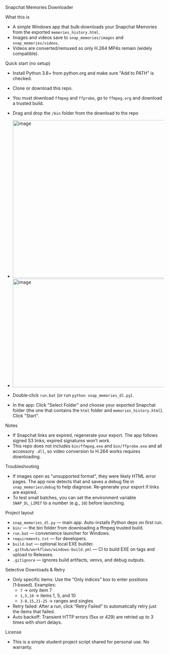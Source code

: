 Snapchat Memories Downloader

What this is
- A simple Windows app that bulk‑downloads your Snapchat Memories from the exported `memories_history.html`.
- Images and videos save to `snap_memories/images` and `snap_memories/videos`.
- Videos are converted/remuxed so only H.264 MP4s remain (widely compatible).

Quick start (no setup)
- Install Python 3.8+ from python.org and make sure "Add to PATH" is checked.
- Clone or download this repo.
- You must download `ffmpeg` and `ffprobe`, go to `ffmpeg.org` and download a trusted build.
- Drag and drop the `/bin` folder from the download to the repo
- <img width="2172" height="501" alt="image" src="https://github.com/user-attachments/assets/f63ada5d-b270-40c6-9ad1-9b09b50bbf29" />
- <img width="974" height="344" alt="image" src="https://github.com/user-attachments/assets/1be9c1a1-972e-4a26-af28-4e6163d01a26" />

- Double‑click `run.bat` (or run `python snap_memories_dl.py`).
- In the app: Click "Select Folder" and choose your exported Snapchat folder (the one that contains the `html` folder and `memories_history.html`). Click "Start".

Notes
- If Snapchat links are expired, regenerate your export. The app follows signed S3 links; expired signatures won’t work.
- This repo does not includes `bin/ffmpeg.exe` and `bin/ffprobe.exe` and all accessory `.dll`, so video conversion to H.264 works requires downloading.

Troubleshooting
- If images open as "unsupported format", they were likely HTML error pages. The app now detects that and saves a debug file in `snap_memories\debug` to help diagnose. Re‑generate your export if links are expired.
- To test small batches, you can set the environment variable `SNAP_DL_LIMIT` to a number (e.g., `10`) before launching.

Project layout
- `snap_memories_dl.py` — main app. Auto-installs Python deps on first run.
- `bin/` — the bin folder from downloading a ffmpeg trusted build.
- `run.bat` — convenience launcher for Windows.
- `requirements.txt` — for developers.
- `build.bat` — optional local EXE builder.
- `.github/workflows/windows-build.yml` — CI to build EXE on tags and upload to Releases.
- `.gitignore` — ignores build artifacts, venvs, and debug outputs.

Selective Downloads & Retry
- Only specific items: Use the “Only indices” box to enter positions (1‑based). Examples:
  - `7` → only item 7
  - `1,5,10` → items 1, 5, and 10
  - `3-8,15,21-25` → ranges and singles
- Retry failed: After a run, click “Retry Failed” to automatically retry just the items that failed.
- Auto backoff: Transient HTTP errors (5xx or 429) are retried up to 3 times with short delays.

License
- This is a simple student project script shared for personal use. No warranty.
